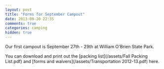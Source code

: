 ```yaml
---
layout: post
title: "Forms for September Campout"
date: 2013-09-20 22:35
comments: true
categories: camping
hidden: true
---
```

Our first campout is September 27th - 29th at William O'Brien State Park.

You can download and print out the [packing list](/assets/Fall Packing List.pdf) and [forms and waivers](/assets/Transportation 2012-13.pdf) here.